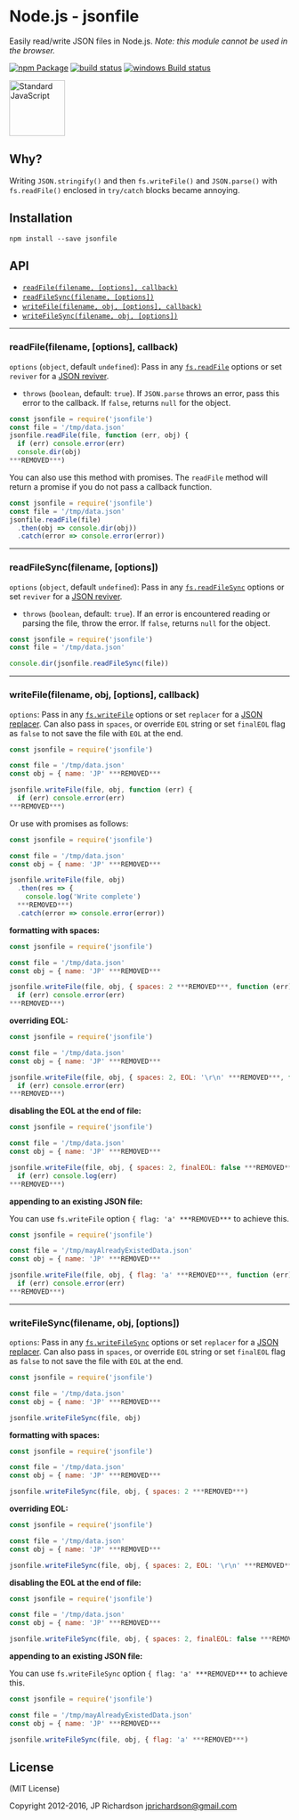 Node.js - jsonfile
================

Easily read/write JSON files in Node.js. _Note: this module cannot be used in the browser._

[![npm Package](https://img.shields.io/npm/v/jsonfile.svg?style=flat-square)](https://www.npmjs.org/package/jsonfile)
[![build status](https://secure.travis-ci.org/jprichardson/node-jsonfile.svg)](http://travis-ci.org/jprichardson/node-jsonfile)
[![windows Build status](https://img.shields.io/appveyor/ci/jprichardson/node-jsonfile/master.svg?label=windows%20build)](https://ci.appveyor.com/project/jprichardson/node-jsonfile/branch/master)

<a href="https://github.com/feross/standard"><img src="https://cdn.rawgit.com/feross/standard/master/sticker.svg" alt="Standard JavaScript" width="100"></a>

Why?
----

Writing `JSON.stringify()` and then `fs.writeFile()` and `JSON.parse()` with `fs.readFile()` enclosed in `try/catch` blocks became annoying.



Installation
------------

    npm install --save jsonfile



API
---

* [`readFile(filename, [options], callback)`](#readfilefilename-options-callback)
* [`readFileSync(filename, [options])`](#readfilesyncfilename-options)
* [`writeFile(filename, obj, [options], callback)`](#writefilefilename-obj-options-callback)
* [`writeFileSync(filename, obj, [options])`](#writefilesyncfilename-obj-options)

----

### readFile(filename, [options], callback)

`options` (`object`, default `undefined`): Pass in any [`fs.readFile`](https://nodejs.org/api/fs.html#fs_fs_readfile_path_options_callback) options or set `reviver` for a [JSON reviver](https://developer.mozilla.org/en-US/docs/Web/JavaScript/Reference/Global_Objects/JSON/parse).
  - `throws` (`boolean`, default: `true`). If `JSON.parse` throws an error, pass this error to the callback.
  If `false`, returns `null` for the object.


```js
const jsonfile = require('jsonfile')
const file = '/tmp/data.json'
jsonfile.readFile(file, function (err, obj) {
  if (err) console.error(err)
  console.dir(obj)
***REMOVED***)
```

You can also use this method with promises. The `readFile` method will return a promise if you do not pass a callback function.

```js
const jsonfile = require('jsonfile')
const file = '/tmp/data.json'
jsonfile.readFile(file)
  .then(obj => console.dir(obj))
  .catch(error => console.error(error))
```

----

### readFileSync(filename, [options])

`options` (`object`, default `undefined`): Pass in any [`fs.readFileSync`](https://nodejs.org/api/fs.html#fs_fs_readfilesync_path_options) options or set `reviver` for a [JSON reviver](https://developer.mozilla.org/en-US/docs/Web/JavaScript/Reference/Global_Objects/JSON/parse).
- `throws` (`boolean`, default: `true`). If an error is encountered reading or parsing the file, throw the error. If `false`, returns `null` for the object.

```js
const jsonfile = require('jsonfile')
const file = '/tmp/data.json'

console.dir(jsonfile.readFileSync(file))
```

----

### writeFile(filename, obj, [options], callback)

`options`: Pass in any [`fs.writeFile`](https://nodejs.org/api/fs.html#fs_fs_writefile_file_data_options_callback) options or set `replacer` for a [JSON replacer](https://developer.mozilla.org/en-US/docs/Web/JavaScript/Reference/Global_Objects/JSON/stringify). Can also pass in `spaces`, or override `EOL` string or set `finalEOL` flag as `false` to not save the file with `EOL` at the end.


```js
const jsonfile = require('jsonfile')

const file = '/tmp/data.json'
const obj = { name: 'JP' ***REMOVED***

jsonfile.writeFile(file, obj, function (err) {
  if (err) console.error(err)
***REMOVED***)
```
Or use with promises as follows:

```js
const jsonfile = require('jsonfile')

const file = '/tmp/data.json'
const obj = { name: 'JP' ***REMOVED***

jsonfile.writeFile(file, obj)
  .then(res => {
    console.log('Write complete')
  ***REMOVED***)
  .catch(error => console.error(error))
```


**formatting with spaces:**

```js
const jsonfile = require('jsonfile')

const file = '/tmp/data.json'
const obj = { name: 'JP' ***REMOVED***

jsonfile.writeFile(file, obj, { spaces: 2 ***REMOVED***, function (err) {
  if (err) console.error(err)
***REMOVED***)
```

**overriding EOL:**

```js
const jsonfile = require('jsonfile')

const file = '/tmp/data.json'
const obj = { name: 'JP' ***REMOVED***

jsonfile.writeFile(file, obj, { spaces: 2, EOL: '\r\n' ***REMOVED***, function (err) {
  if (err) console.error(err)
***REMOVED***)
```


**disabling the EOL at the end of file:**

```js
const jsonfile = require('jsonfile')

const file = '/tmp/data.json'
const obj = { name: 'JP' ***REMOVED***

jsonfile.writeFile(file, obj, { spaces: 2, finalEOL: false ***REMOVED***, function (err) {
  if (err) console.log(err)
***REMOVED***)
```

**appending to an existing JSON file:**

You can use `fs.writeFile` option `{ flag: 'a' ***REMOVED***` to achieve this.

```js
const jsonfile = require('jsonfile')

const file = '/tmp/mayAlreadyExistedData.json'
const obj = { name: 'JP' ***REMOVED***

jsonfile.writeFile(file, obj, { flag: 'a' ***REMOVED***, function (err) {
  if (err) console.error(err)
***REMOVED***)
```

----

### writeFileSync(filename, obj, [options])

`options`: Pass in any [`fs.writeFileSync`](https://nodejs.org/api/fs.html#fs_fs_writefilesync_file_data_options) options or set `replacer` for a [JSON replacer](https://developer.mozilla.org/en-US/docs/Web/JavaScript/Reference/Global_Objects/JSON/stringify). Can also pass in `spaces`, or override `EOL` string or set `finalEOL` flag as `false` to not save the file with `EOL` at the end.

```js
const jsonfile = require('jsonfile')

const file = '/tmp/data.json'
const obj = { name: 'JP' ***REMOVED***

jsonfile.writeFileSync(file, obj)
```

**formatting with spaces:**

```js
const jsonfile = require('jsonfile')

const file = '/tmp/data.json'
const obj = { name: 'JP' ***REMOVED***

jsonfile.writeFileSync(file, obj, { spaces: 2 ***REMOVED***)
```

**overriding EOL:**

```js
const jsonfile = require('jsonfile')

const file = '/tmp/data.json'
const obj = { name: 'JP' ***REMOVED***

jsonfile.writeFileSync(file, obj, { spaces: 2, EOL: '\r\n' ***REMOVED***)
```

**disabling the EOL at the end of file:**

```js
const jsonfile = require('jsonfile')

const file = '/tmp/data.json'
const obj = { name: 'JP' ***REMOVED***

jsonfile.writeFileSync(file, obj, { spaces: 2, finalEOL: false ***REMOVED***)
```

**appending to an existing JSON file:**

You can use `fs.writeFileSync` option `{ flag: 'a' ***REMOVED***` to achieve this.

```js
const jsonfile = require('jsonfile')

const file = '/tmp/mayAlreadyExistedData.json'
const obj = { name: 'JP' ***REMOVED***

jsonfile.writeFileSync(file, obj, { flag: 'a' ***REMOVED***)
```

License
-------

(MIT License)

Copyright 2012-2016, JP Richardson  <jprichardson@gmail.com>
